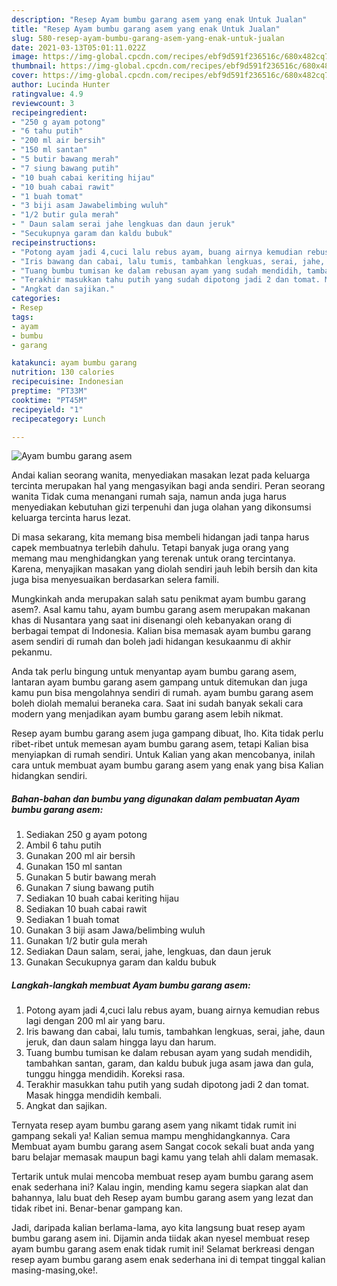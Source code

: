 ```yaml
---
description: "Resep Ayam bumbu garang asem yang enak Untuk Jualan"
title: "Resep Ayam bumbu garang asem yang enak Untuk Jualan"
slug: 580-resep-ayam-bumbu-garang-asem-yang-enak-untuk-jualan
date: 2021-03-13T05:01:11.022Z
image: https://img-global.cpcdn.com/recipes/ebf9d591f236516c/680x482cq70/ayam-bumbu-garang-asem-foto-resep-utama.jpg
thumbnail: https://img-global.cpcdn.com/recipes/ebf9d591f236516c/680x482cq70/ayam-bumbu-garang-asem-foto-resep-utama.jpg
cover: https://img-global.cpcdn.com/recipes/ebf9d591f236516c/680x482cq70/ayam-bumbu-garang-asem-foto-resep-utama.jpg
author: Lucinda Hunter
ratingvalue: 4.9
reviewcount: 3
recipeingredient:
- "250 g ayam potong"
- "6 tahu putih"
- "200 ml air bersih"
- "150 ml santan"
- "5 butir bawang merah"
- "7 siung bawang putih"
- "10 buah cabai keriting hijau"
- "10 buah cabai rawit"
- "1 buah tomat"
- "3 biji asam Jawabelimbing wuluh"
- "1/2 butir gula merah"
- " Daun salam serai jahe lengkuas dan daun jeruk"
- "Secukupnya garam dan kaldu bubuk"
recipeinstructions:
- "Potong ayam jadi 4,cuci lalu rebus ayam, buang airnya kemudian rebus lagi dengan 200 ml air yang baru."
- "Iris bawang dan cabai, lalu tumis, tambahkan lengkuas, serai, jahe, daun jeruk, dan daun salam hingga layu dan harum."
- "Tuang bumbu tumisan ke dalam rebusan ayam yang sudah mendidih, tambahkan santan, garam, dan kaldu bubuk juga asam jawa dan gula, tunggu hingga mendidih. Koreksi rasa."
- "Terakhir masukkan tahu putih yang sudah dipotong jadi 2 dan tomat. Masak hingga mendidih kembali."
- "Angkat dan sajikan."
categories:
- Resep
tags:
- ayam
- bumbu
- garang

katakunci: ayam bumbu garang 
nutrition: 130 calories
recipecuisine: Indonesian
preptime: "PT33M"
cooktime: "PT45M"
recipeyield: "1"
recipecategory: Lunch

---
```



![Ayam bumbu garang asem](https://img-global.cpcdn.com/recipes/ebf9d591f236516c/680x482cq70/ayam-bumbu-garang-asem-foto-resep-utama.jpg)

Andai kalian seorang wanita, menyediakan masakan lezat pada keluarga tercinta merupakan hal yang mengasyikan bagi anda sendiri. Peran seorang  wanita Tidak cuma menangani rumah saja, namun anda juga harus menyediakan kebutuhan gizi terpenuhi dan juga olahan yang dikonsumsi keluarga tercinta harus lezat.

Di masa  sekarang, kita memang bisa membeli hidangan jadi tanpa harus capek membuatnya terlebih dahulu. Tetapi banyak juga orang yang memang mau menghidangkan yang terenak untuk orang tercintanya. Karena, menyajikan masakan yang diolah sendiri jauh lebih bersih dan kita juga bisa menyesuaikan berdasarkan selera famili. 



Mungkinkah anda merupakan salah satu penikmat ayam bumbu garang asem?. Asal kamu tahu, ayam bumbu garang asem merupakan makanan khas di Nusantara yang saat ini disenangi oleh kebanyakan orang di berbagai tempat di Indonesia. Kalian bisa memasak ayam bumbu garang asem sendiri di rumah dan boleh jadi hidangan kesukaanmu di akhir pekanmu.

Anda tak perlu bingung untuk menyantap ayam bumbu garang asem, lantaran ayam bumbu garang asem gampang untuk ditemukan dan juga kamu pun bisa mengolahnya sendiri di rumah. ayam bumbu garang asem boleh diolah memalui beraneka cara. Saat ini sudah banyak sekali cara modern yang menjadikan ayam bumbu garang asem lebih nikmat.

Resep ayam bumbu garang asem juga gampang dibuat, lho. Kita tidak perlu ribet-ribet untuk memesan ayam bumbu garang asem, tetapi Kalian bisa menyiapkan di rumah sendiri. Untuk Kalian yang akan mencobanya, inilah cara untuk membuat ayam bumbu garang asem yang enak yang bisa Kalian hidangkan sendiri.

<!--inarticleads1-->

##### Bahan-bahan dan bumbu yang digunakan dalam pembuatan Ayam bumbu garang asem:

1. Sediakan 250 g ayam potong
1. Ambil 6 tahu putih
1. Gunakan 200 ml air bersih
1. Gunakan 150 ml santan
1. Gunakan 5 butir bawang merah
1. Gunakan 7 siung bawang putih
1. Sediakan 10 buah cabai keriting hijau
1. Sediakan 10 buah cabai rawit
1. Sediakan 1 buah tomat
1. Gunakan 3 biji asam Jawa/belimbing wuluh
1. Gunakan 1/2 butir gula merah
1. Sediakan  Daun salam, serai, jahe, lengkuas, dan daun jeruk
1. Gunakan Secukupnya garam dan kaldu bubuk




<!--inarticleads2-->

##### Langkah-langkah membuat Ayam bumbu garang asem:

1. Potong ayam jadi 4,cuci lalu rebus ayam, buang airnya kemudian rebus lagi dengan 200 ml air yang baru.
1. Iris bawang dan cabai, lalu tumis, tambahkan lengkuas, serai, jahe, daun jeruk, dan daun salam hingga layu dan harum.
1. Tuang bumbu tumisan ke dalam rebusan ayam yang sudah mendidih, tambahkan santan, garam, dan kaldu bubuk juga asam jawa dan gula, tunggu hingga mendidih. Koreksi rasa.
1. Terakhir masukkan tahu putih yang sudah dipotong jadi 2 dan tomat. Masak hingga mendidih kembali.
1. Angkat dan sajikan.




Ternyata resep ayam bumbu garang asem yang nikamt tidak rumit ini gampang sekali ya! Kalian semua mampu menghidangkannya. Cara Membuat ayam bumbu garang asem Sangat cocok sekali buat anda yang baru belajar memasak maupun bagi kamu yang telah ahli dalam memasak.

Tertarik untuk mulai mencoba membuat resep ayam bumbu garang asem enak sederhana ini? Kalau ingin, mending kamu segera siapkan alat dan bahannya, lalu buat deh Resep ayam bumbu garang asem yang lezat dan tidak ribet ini. Benar-benar gampang kan. 

Jadi, daripada kalian berlama-lama, ayo kita langsung buat resep ayam bumbu garang asem ini. Dijamin anda tiidak akan nyesel membuat resep ayam bumbu garang asem enak tidak rumit ini! Selamat berkreasi dengan resep ayam bumbu garang asem enak sederhana ini di tempat tinggal kalian masing-masing,oke!.

